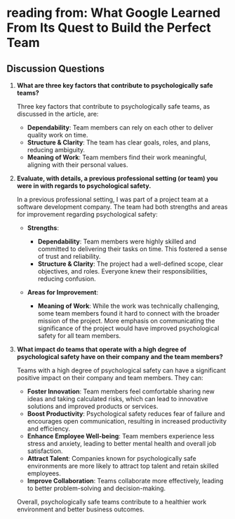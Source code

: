 # reading from: What Google Learned From Its Quest to Build the Perfect Team

## Discussion Questions

1. **What are three key factors that contribute to psychologically safe teams?**

   Three key factors that contribute to psychologically safe teams, as discussed in the article, are:

   - **Dependability**: Team members can rely on each other to deliver quality work on time.
   - **Structure & Clarity**: The team has clear goals, roles, and plans, reducing ambiguity.
   - **Meaning of Work**: Team members find their work meaningful, aligning with their personal values.

2. **Evaluate, with details, a previous professional setting (or team) you were in with regards to psychological safety.**

   In a previous professional setting, I was part of a project team at a software development company. The team had both strengths and areas for improvement regarding psychological safety:

   - **Strengths**:
     - **Dependability**: Team members were highly skilled and committed to delivering their tasks on time. This fostered a sense of trust and reliability.
     - **Structure & Clarity**: The project had a well-defined scope, clear objectives, and roles. Everyone knew their responsibilities, reducing confusion.

   - **Areas for Improvement**:
     - **Meaning of Work**: While the work was technically challenging, some team members found it hard to connect with the broader mission of the project. More emphasis on communicating the significance of the project would have improved psychological safety for all team members.

3. **What impact do teams that operate with a high degree of psychological safety have on their company and the team members?**

   Teams with a high degree of psychological safety can have a significant positive impact on their company and team members. They can:

   - **Foster Innovation**: Team members feel comfortable sharing new ideas and taking calculated risks, which can lead to innovative solutions and improved products or services.
   - **Boost Productivity**: Psychological safety reduces fear of failure and encourages open communication, resulting in increased productivity and efficiency.
   - **Enhance Employee Well-being**: Team members experience less stress and anxiety, leading to better mental health and overall job satisfaction.
   - **Attract Talent**: Companies known for psychologically safe environments are more likely to attract top talent and retain skilled employees.
   - **Improve Collaboration**: Teams collaborate more effectively, leading to better problem-solving and decision-making.

   Overall, psychologically safe teams contribute to a healthier work environment and better business outcomes.
